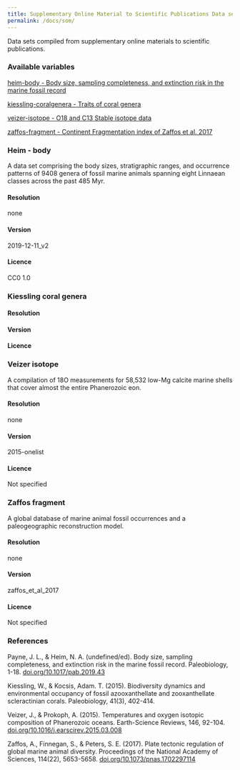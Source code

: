 ```yaml
---
title: Supplementary Online Material to Scientific Publications Data sets (som)
permalink: /docs/som/
---
```

Data sets compiled from supplementary online materials to scientific publications.

### Available variables 

[heim-body - Body size, sampling completeness, and extinction risk in the marine fossil record](#heim-body)

[kiessling-coralgenera - Traits of coral genera](#kiessling-coral-genera)

[veizer-isotope - O18 and C13 Stable isotope data](#veizer-isotope)

[zaffos-fragment - Continent Fragmentation index of Zaffos et al. 2017](#zaffos-fragment)

### Heim - body

A data set comprising the body sizes, stratigraphic ranges, and occurrence patterns of 9408 genera of fossil marine animals spanning eight Linnaean classes across the past 485 Myr.

#### Resolution

none

#### Version

2019-12-11_v2

#### Licence


CC0 1.0

### Kiessling coral genera

#### Resolution

#### Version

#### Licence

### Veizer isotope

A compilation of 18O measurements for 58,532 low-Mg calcite marine shells that cover almost the entire Phanerozoic eon.

#### Resolution

none

#### Version

2015-onelist

#### Licence


Not specified

### Zaffos fragment

A global database of marine animal fossil occurrences and a paleogeographic reconstruction model.



#### Resolution

none

#### Version

zaffos_et_al_2017

#### Licence


Not specified



### References

Payne, J. L., & Heim, N. A. (undefined/ed). Body size, sampling completeness, and extinction risk in the marine fossil record. Paleobiology, 1-18. [doi.org/10.1017/pab.2019.43](URL:https://doi.org/10.1017/pab.2019.43)

Kiessling, W., & Kocsis, Adam. T. (2015). Biodiversity dynamics and environmental occupancy of fossil azooxanthellate and zooxanthellate scleractinian corals. Paleobiology, 41(3), 402-414.

Veizer, J., & Prokoph, A. (2015). Temperatures and oxygen isotopic composition of Phanerozoic oceans. Earth-Science Reviews, 146, 92-104. [doi.org/10.1016/j.earscirev.2015.03.008](URL:https://doi.org/10.1016/j.earscirev.2015.03.008)

Zaffos, A., Finnegan, S., & Peters, S. E. (2017). Plate tectonic regulation of global marine animal diversity. Proceedings of the National Academy of Sciences, 114(22), 5653-5658. [doi.org/10.1073/pnas.1702297114](URL:https://doi.org/10.1073/pnas.1702297114)
                                 








